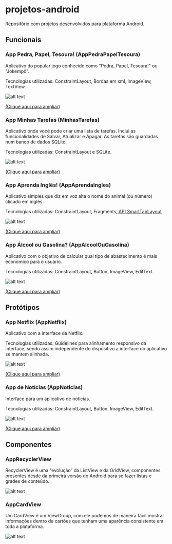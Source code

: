 # projetos-android

Repositório com projetos desenvolvidos para plataforma Android.

## Funcionais

### App Pedra, Papel, Tesoura! (AppPedraPapelTesoura)
Aplicativo do popular jogo conhecido como "Pedra, Papel, Tesoura!" ou "Jokempô".

Tecnologias utilizadas: ConstraintLayout, Bordas em xml, ImageView, TextView.

![alt text](https://i.imgur.com/dquIzN5.png)

<a href="https://i.imgur.com/klbuKPO.png"> (Clique aqui para ampliar)</a>

### App Minhas Tarefas (MinhasTarefas)
Aplicativo onde você pode criar uma lista de tarefas. Inclui as funcionalidades de Salvar, Atualizar e Apagar. As tarefas são guardadas num banco de dados SQLite.

Tecnologias utilizadas: ConstraintLayout e SQLite.

![alt text](https://i.imgur.com/o1tqgIj.gif)

<a href="https://i.imgur.com/gFKG5mF.gif"> (Clique aqui para ampliar)</a>


### App Aprenda Inglês! (AppAprendaIngles)
Aplicativo simples que diz em voz alta o nome do animal (ou número) clicado em inglês.

Tecnologias utilizadas: ConstraintLayout, Fragments,<a href="https://github.com/ogaclejapan/SmartTabLayout/"> API SmartTabLayout </a>  

![alt text](https://imgur.com/v9RNZLJ.gif)

<a href="https://i.imgur.com/VHobf8h.gif"> (Clique aqui para ampliar)</a>

### App Álcool ou Gasolina? (AppAlcoolOuGasolina)
Aplicativo com o objetivo de calcular qual tipo de abastecimento é mais economico para o usuário.

Tecnologias utilizadas: ConstraintLayout, Button, ImageView, EditText.

![alt text](https://i.imgur.com/qZt5PjQ.png)

<a href="https://i.imgur.com/HcTNhhc.jpg"> (Clique aqui para ampliar)</a>


## Protótipos 

### App Netflix (AppNetflix)
Aplicativo com a interface da Netflix.

Tecnologias utilizadas: Guidelines para alinhamento responsivo da interface, sendo assim independente do dispositivo a interface do aplicativo se mantem alinhada.

![alt text](https://i.imgur.com/BEnoZwV.jpg)

<a href="https://i.imgur.com/CVHyWhv.jpg"> (Clique aqui para ampliar)</a>

### App de Notícias (AppNoticias)
Interface para um aplicativo de noticias.


Tecnologias utilizadas: ConstraintLayout, Button, ImageView, EditText.

![alt text](https://i.imgur.com/DZDyuGj.png)

<a href="https://i.imgur.com/7rlek7t.png"> (Clique aqui para ampliar)</a>



## Componentes

### AppRecyclerView 

RecyclerView é uma “evolução” da ListView e da GridView, componentes presentes desde da primeira versão do Android para se fazer listas e grades de conteúdo.

![alt text](https://i.imgur.com/GSq94Ec.gif)

### AppCardView 

Um CardView é um ViewGroup, com ele podemos de maneira fácil  mostrar informações dentro de cartões que tenham uma aparência consistente em toda a plataforma.

![alt text](https://i.imgur.com/zwdDBds.gif)
